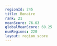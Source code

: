 ```yaml
---
regionId: 245
title: Bonaire
rank: 21
meanScore: 76.63
globalMeanScore: 69.25
numRegions: 220
layout: region_score
---
```

